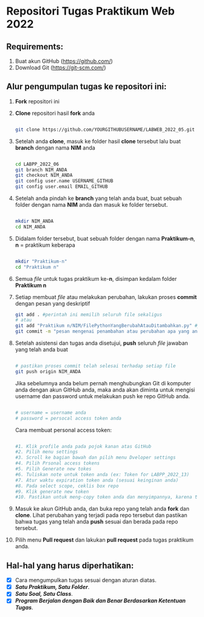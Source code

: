 # Repositori Tugas Praktikum Web 2022

## Requirements:
1. Buat akun GitHub (https://github.com/)
2. Download Git (https://git-scm.com/)

## Alur pengumpulan tugas ke repositori ini:

1. **Fork** repositori ini

2. **Clone** repositori hasil **fork** anda

   ```sh

   git clone https://github.com/YOURGITHUBUSERNAME/LABWEB_2022_05.git

   ```

3. Setelah anda **clone**, masuk ke folder hasil **clone** tersebut lalu buat **branch** dengan nama **NIM** anda

   ```sh

   cd LABPP_2022_06
   git branch NIM_ANDA
   git checkout NIM_ANDA
   git config user.name USERNAME_GITHUB
   git config user.email EMAIL_GITHUB

   ```

4. Setelah anda pindah ke **branch** yang telah anda buat, buat sebuah folder dengan nama **NIM** anda dan masuk ke folder tersebut.
   ```sh

   mkdir NIM_ANDA
   cd NIM_ANDA

   ```


5. Didalam folder tersebut, buat sebuah folder dengan nama **Praktikum-n**, **n** = praktikum keberapa
   ```sh

   mkdir "Praktikum-n"
   cd "Praktikum n"

   ```

7. Semua _file_ untuk tugas praktikum ke-**n**, disimpan kedalam folder **Praktikum n**
8. Setiap membuat _file_ atau melakukan perubahan, lakukan proses **commit** dengan pesan yang deskriptif

   ```sh
   git add . #perintah ini memilih seluruh file sekaligus
   # atau
   git add "Praktikum n/NIM/FilePythonYangBerubahAtauDitambahkan.py" #perintah ini memilih file tertentu
   git commit -m "pesan mengenai penambahan atau perubahan apa yang anda lakukan"
   
   ```

8. Setelah asistensi dan tugas anda disetujui, **push** seluruh _file_ jawaban yang telah anda buat

   ```sh

   # pastikan proses commit telah selesai terhadap setiap file
   git push origin NIM_ANDA

   ```
   
   Jika sebelumnya anda belum pernah menghubungkan Git di komputer anda dengan akun GitHub anda, maka anda akan diminta untuk mengisi username dan password untuk
   melakukan push ke repo GitHub anda.
   ```sh

   # username = username anda
   # password = persocal access token anda

   ```
   
   Cara membuat personal access token:
   ```sh
   
   #1. Klik profile anda pada pojok kanan atas GitHub
   #2. Pilih menu settings
   #3. Scroll ke bagian bawah dan pilih menu Dveloper settings
   #4. Pilih Prsonal access tokens
   #5. Pilih Generate new tokes
   #6. Tuliskan note untuk token anda (ex: Token for LABPP_2022_13)
   #7. Atur waktu expiration token anda (sesuai keinginan anda)
   #8. Pada select scope, ceklis box repo
   #9. Klik generate new token
   #10. Pastikan untuk meng-copy token anda dan menyimpannya, karena token hanya bisa diliat sekali (*Jika hilang, buat token baru)

   ```
   
9. Masuk ke akun GitHub anda, dan buka repo yang telah anda **fork** dan **clone**. Lihat perubahan yang terjadi pada repo tersebut dan pastikan bahwa tugas yang
   telah anda **push** sesuai dan berada pada repo tersebut.
   
10. Pilih menu **Pull request** dan lakukan **pull request** pada tugas praktikum anda.


## Hal-hal yang harus diperhatikan:

- [x] Cara mengumpulkan tugas sesuai dengan aturan diatas.
- [x] _**Satu Praktikum, Satu Folder**_.
- [x] _**Satu Soal, Satu Class**_.
- [x] _**Program Berjalan dengan Baik dan Benar Berdasarkan Ketentuan Tugas**_.
